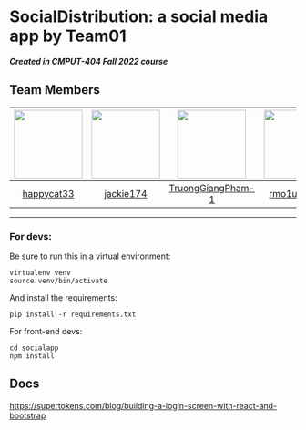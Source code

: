 # SocialDistribution: a social media app by Team01 
***Created in CMPUT-404 Fall 2022 course***
##  Team Members  
  
| <img src="https://avatars.githubusercontent.com/u/49131259?v=4" width="120">| <img src="https://avatars.githubusercontent.com/u/57372321?v=4" width="120"> | <img src="https://avatars.githubusercontent.com/u/66976914?v=4" width="120"> | <img src="https://avatars.githubusercontent.com/u/77299977?v=4" width="120"> | <img src="https://avatars.githubusercontent.com/u/98789620?v=4" width="120"> |
:---: | :---: | :---: | :---: | :---:
|[happycat33](https://github.com/happycat33)|[jackie174](https://github.com/jackie174)|[TruongGiangPham-1](https://github.com/TruongGiangPham-1)|[rmo1ualberta](https://www.youtube.com/watch?v=dQw4w9WgXcQ)|[em1i](https://github.com/em1i)|

---
### For devs:

Be sure to run this in a virtual environment:
```
virtualenv venv
source venv/bin/activate
```
And install the requirements:
```
pip install -r requirements.txt
```

For front-end devs:
```
cd socialapp
npm install
```


## Docs

https://supertokens.com/blog/building-a-login-screen-with-react-and-bootstrap


